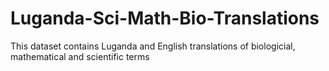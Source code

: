 # Luganda-Sci-Math-Bio-Translations
This dataset contains Luganda and English translations of biologicial, mathematical and scientific terms
